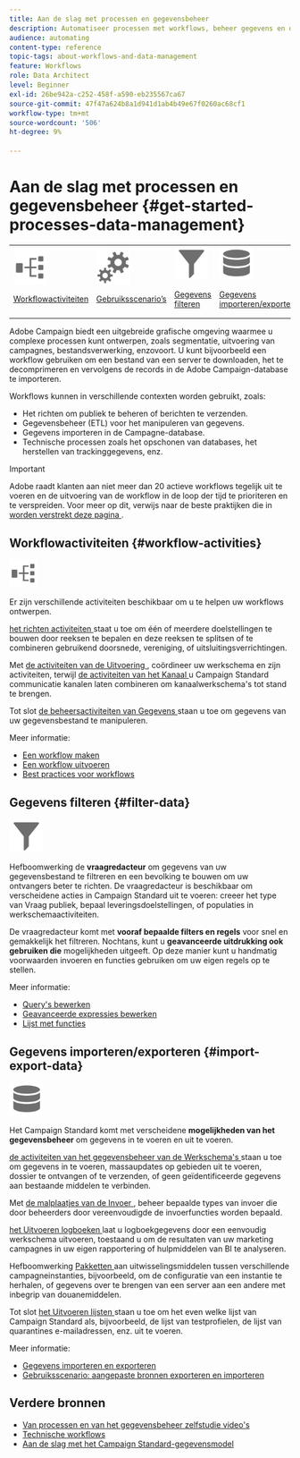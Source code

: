 ```yaml
---
title: Aan de slag met processen en gegevensbeheer
description: Automatiseer processen met workflows, beheer gegevens en doelgroepen, verzend berichten, en meer.
audience: automating
content-type: reference
topic-tags: about-workflows-and-data-management
feature: Workflows
role: Data Architect
level: Beginner
exl-id: 26be942a-c252-458f-a590-eb235567ca67
source-git-commit: 47f47a624b8a1d941d1ab4b49e67f0260ac68cf1
workflow-type: tm+mt
source-wordcount: '506'
ht-degree: 9%

---
```


# Aan de slag met processen en gegevensbeheer {#get-started-processes-data-management}

<table>
<tr>
<td><img src="assets/do-not-localize/icon_workflows.svg" width="60px"><p><a href="#workflow-activities">Workflowactiviteiten</a></p></td><td><img src="assets/do-not-localize/icon_activities.svg" width="60px"><p><a href="../../automating/using/workflow-created-query-with-complement.md">Gebruiksscenario’s</a></p></td><td><img src="assets/do-not-localize/icon_filter.svg" width="60px"><p><a href="#filter-data">Gegevens filteren</a></p></td>
<td><img src="assets/do-not-localize/icon_manage.svg" width="60px"><p><a href="#import-export-data">Gegevens importeren/exporteren</a></p></td></tr>
</table>

Adobe Campaign biedt een uitgebreide grafische omgeving waarmee u complexe processen kunt ontwerpen, zoals segmentatie, uitvoering van campagnes, bestandsverwerking, enzovoort. U kunt bijvoorbeeld een workflow gebruiken om een bestand van een server te downloaden, het te decomprimeren en vervolgens de records in de Adobe Campaign-database te importeren.

Workflows kunnen in verschillende contexten worden gebruikt, zoals:

* Het richten om publiek te beheren of berichten te verzenden.
* Gegevensbeheer (ETL) voor het manipuleren van gegevens.
* Gegevens importeren in de Campagne-database.
* Technische processen zoals het opschonen van databases, het herstellen van trackinggegevens, enz.

>[!IMPORTANT]
>
> Adobe raadt klanten aan niet meer dan 20 actieve workflows tegelijk uit te voeren en de uitvoering van de workflow in de loop der tijd te prioriteren en te verspreiden. Voor meer op dit, verwijs naar de beste praktijken die in [ worden verstrekt deze pagina ](../../automating/using/best-practices-workflows.md).

## Workflowactiviteiten {#workflow-activities}

<img src="assets/do-not-localize/icon_workflows.svg" width="10%px">

Er zijn verschillende activiteiten beschikbaar om u te helpen uw workflows ontwerpen.

[ het richten activiteiten ](../../automating/using/about-targeting-activities.md) staat u toe om één of meerdere doelstellingen te bouwen door reeksen te bepalen en deze reeksen te splitsen of te combineren gebruikend doorsnede, vereniging, of uitsluitingsverrichtingen.

Met [ de activiteiten van de Uitvoering ](../../automating/using/about-execution-activities.md), coördineer uw werkschema en zijn activiteiten, terwijl [ de activiteiten van het Kanaal ](../../automating/using/about-channel-activities.md) u Campaign Standard communicatie kanalen laten combineren om kanaalwerkschema&#39;s tot stand te brengen.

Tot slot [ de beheersactiviteiten van Gegevens ](../../automating/using/about-data-management-activities.md) staan u toe om gegevens van uw gegevensbestand te manipuleren.

Meer informatie:

* [Een workflow maken](../../automating/using/building-a-workflow.md)
* [Een workflow uitvoeren](../../automating/using/about-workflow-execution.md)
* [Best practices voor workflows](../../automating/using/best-practices-workflows.md)

## Gegevens filteren {#filter-data}

<img src="assets/do-not-localize/icon_filter.svg" width="60px">

Hefboomwerking de **vraagredacteur** om gegevens van uw gegevensbestand te filtreren en een bevolking te bouwen om uw ontvangers beter te richten. De vraagredacteur is beschikbaar om verscheidene acties in Campaign Standard uit te voeren: creeer het type van Vraag publiek, bepaal leveringsdoelstellingen, of populaties in werkschemaactiviteiten.

De vraagredacteur komt met **vooraf bepaalde filters en regels** voor snel en gemakkelijk het filtreren. Nochtans, kunt u **geavanceerde uitdrukking ook gebruiken die** mogelijkheden uitgeeft. Op deze manier kunt u handmatig voorwaarden invoeren en functies gebruiken om uw eigen regels op te stellen.

Meer informatie:

* [Query&#39;s bewerken](../../automating/using/editing-queries.md)
* [Geavanceerde expressies bewerken](../../automating/using/advanced-expression-editing.md)
* [Lijst met functies](../../automating/using/list-of-functions.md)

## Gegevens importeren/exporteren {#import-export-data}

<img src="assets/do-not-localize/icon_manage.svg" width="60px">

Het Campaign Standard komt met verscheidene **mogelijkheden van het gegevensbeheer** om gegevens in te voeren en uit te voeren.

[ de activiteiten van het gegevensbeheer van de Werkschema&#39;s ](../../automating/using/about-data-management-activities.md) staan u toe om gegevens in te voeren, massaupdates op gebieden uit te voeren, dossier te ontvangen of te verzenden, of geen geïdentificeerde gegevens aan bestaande middelen te verbinden.

Met [ de malplaatjes van de Invoer ](../../automating/using/importing-data-with-import-templates.md), beheer bepaalde types van invoer die door beheerders door vereenvoudigde de invoerfuncties worden bepaald.

[ het Uitvoeren logboeken ](../../automating/using/exporting-logs.md) laat u logboekgegevens door een eenvoudig werkschema uitvoeren, toestaand u om de resultaten van uw marketing campagnes in uw eigen rapportering of hulpmiddelen van BI te analyseren.

Hefboomwerking [ Pakketten ](../../automating/using/managing-packages.md) aan uitwisselingsmiddelen tussen verschillende campagneinstanties, bijvoorbeeld, om de configuratie van een instantie te herhalen, of gegevens over te brengen van een server aan een andere met inbegrip van douanemiddelen.

Tot slot [ het Uitvoeren lijsten ](../../automating/using/exporting-lists.md) staan u toe om het even welke lijst van Campaign Standard als, bijvoorbeeld, de lijst van testprofielen, de lijst van quarantines e-mailadressen, enz. uit te voeren.

Meer informatie:

* [Gegevens importeren en exporteren](../../automating/using/about-data-import-and-export.md)
* [Gebruiksscenario: aangepaste bronnen exporteren en importeren](../../automating/using/exporting-importing-custom-resources.md)

## Verdere bronnen

* [ Van processen en van het gegevensbeheer zelfstudie video&#39;s ](https://experienceleague.adobe.com/docs/campaign-standard-learn/tutorials/managing-processes-and-data/creating-a-workflow.html?lang=nl)
* [Technische workflows](../../administration/using/technical-workflows.md)
* [Aan de slag met het Campaign Standard-gegevensmodel](../../developing/using/get-started-data-model.md)
